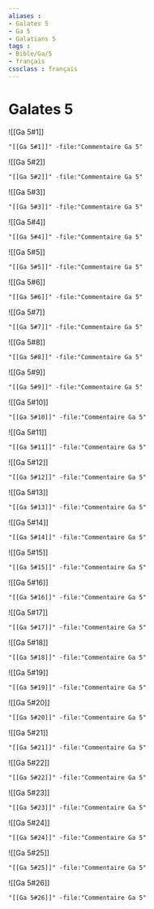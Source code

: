 ```yaml
---
aliases : 
- Galates 5
- Ga 5
- Galatians 5
tags : 
- Bible/Ga/5
- français
cssclass : français
---
```


# Galates 5

![[Ga 5#1]]

```query
"[[Ga 5#1]]" -file:"Commentaire Ga 5"
```

![[Ga 5#2]]

```query
"[[Ga 5#2]]" -file:"Commentaire Ga 5"
```

![[Ga 5#3]]

```query
"[[Ga 5#3]]" -file:"Commentaire Ga 5"
```

![[Ga 5#4]]

```query
"[[Ga 5#4]]" -file:"Commentaire Ga 5"
```

![[Ga 5#5]]

```query
"[[Ga 5#5]]" -file:"Commentaire Ga 5"
```

![[Ga 5#6]]

```query
"[[Ga 5#6]]" -file:"Commentaire Ga 5"
```

![[Ga 5#7]]

```query
"[[Ga 5#7]]" -file:"Commentaire Ga 5"
```

![[Ga 5#8]]

```query
"[[Ga 5#8]]" -file:"Commentaire Ga 5"
```

![[Ga 5#9]]

```query
"[[Ga 5#9]]" -file:"Commentaire Ga 5"
```

![[Ga 5#10]]

```query
"[[Ga 5#10]]" -file:"Commentaire Ga 5"
```

![[Ga 5#11]]

```query
"[[Ga 5#11]]" -file:"Commentaire Ga 5"
```

![[Ga 5#12]]

```query
"[[Ga 5#12]]" -file:"Commentaire Ga 5"
```

![[Ga 5#13]]

```query
"[[Ga 5#13]]" -file:"Commentaire Ga 5"
```

![[Ga 5#14]]

```query
"[[Ga 5#14]]" -file:"Commentaire Ga 5"
```

![[Ga 5#15]]

```query
"[[Ga 5#15]]" -file:"Commentaire Ga 5"
```

![[Ga 5#16]]

```query
"[[Ga 5#16]]" -file:"Commentaire Ga 5"
```

![[Ga 5#17]]

```query
"[[Ga 5#17]]" -file:"Commentaire Ga 5"
```

![[Ga 5#18]]

```query
"[[Ga 5#18]]" -file:"Commentaire Ga 5"
```

![[Ga 5#19]]

```query
"[[Ga 5#19]]" -file:"Commentaire Ga 5"
```

![[Ga 5#20]]

```query
"[[Ga 5#20]]" -file:"Commentaire Ga 5"
```

![[Ga 5#21]]

```query
"[[Ga 5#21]]" -file:"Commentaire Ga 5"
```

![[Ga 5#22]]

```query
"[[Ga 5#22]]" -file:"Commentaire Ga 5"
```

![[Ga 5#23]]

```query
"[[Ga 5#23]]" -file:"Commentaire Ga 5"
```

![[Ga 5#24]]

```query
"[[Ga 5#24]]" -file:"Commentaire Ga 5"
```

![[Ga 5#25]]

```query
"[[Ga 5#25]]" -file:"Commentaire Ga 5"
```

![[Ga 5#26]]

```query
"[[Ga 5#26]]" -file:"Commentaire Ga 5"
```

